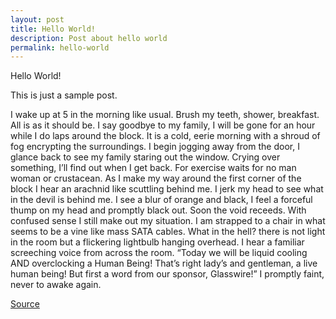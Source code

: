 ```yaml
---
layout: post
title: Hello World!
description: Post about hello world
permalink: hello-world
---
```


Hello World!

This is just a sample post.

I wake up at 5 in the morning like usual. Brush my teeth, shower, breakfast.
All is as it should be. I say goodbye to my family, I will be gone for an hour
while I do laps around the block. It is a cold, eerie morning with a shroud of
fog encrypting the surroundings. I begin jogging away from the door, I glance
back to see my family staring out the window. Crying over something, I’ll find
out when I get back. For exercise waits for no man woman or crustacean. As I
make my way around the first corner of the block I hear an arachnid like
scuttling behind me. I jerk my head to see what in the devil is behind me. I see
a blur of orange and black, I feel a forceful thump on my head and promptly
black out. Soon the void receeds. With confused sense I still make out my
situation. I am strapped to a chair in what seems to be a vine like mass SATA
cables. What in the hell? there is not light in the room but a flickering
lightbulb hanging overhead. I hear a familiar screeching voice from across the
room. “Today we will be liquid cooling AND overclocking a Human Being! That’s
right lady’s and gentleman, a live human being! But first a word from our
sponsor, Glasswire!” I promptly faint, never to awake again.

[Source](https://copypastatext.com/linus-tech-tips/)
